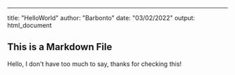 ---
title: "HelloWorld"
author: "Barbonto"
date: "03/02/2022"
output: html_document

## This is a Markdown File

Hello, I don't have too much to say, thanks for checking this!
